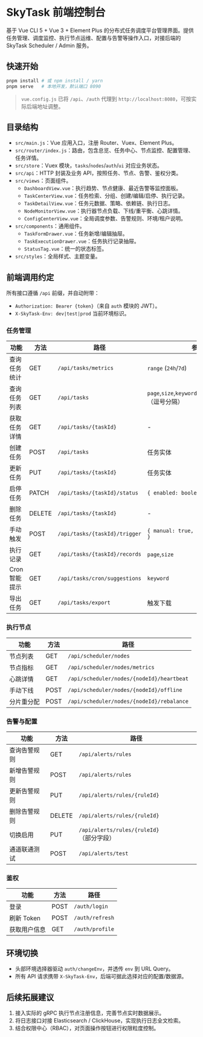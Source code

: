 # SkyTask 前端控制台

基于 Vue CLI 5 + Vue 3 + Element Plus 的分布式任务调度平台管理界面。提供任务管理、调度监控、执行节点运维、配置与告警等操作入口，对接后端的 SkyTask Scheduler / Admin 服务。

## 快速开始

```bash
pnpm install # 或 npm install / yarn
pnpm serve   # 本地开发，默认端口 8090
```

> `vue.config.js` 已将 `/api`、`/auth` 代理到 `http://localhost:8080`，可按实际后端地址调整。

## 目录结构

- `src/main.js`：Vue 应用入口，注册 Router、Vuex、Element Plus。
- `src/router/index.js`：路由，包含总览、任务中心、节点监控、配置管理、任务详情。
- `src/store`：Vuex 模块，`tasks`/`nodes`/`auth`/`ui` 对应业务状态。
- `src/api`：HTTP 封装及业务 API，按照任务、节点、告警、鉴权分类。
- `src/views`：页面组件。
  - `DashboardView.vue`：执行趋势、节点健康、最近告警等监控面板。
  - `TaskCenterView.vue`：任务检索、分组、创建/编辑/启停、执行记录。
  - `TaskDetailView.vue`：任务元数据、策略、依赖链、执行日志。
  - `NodeMonitorView.vue`：执行器节点负载、下线/重平衡、心跳详情。
  - `ConfigCenterView.vue`：全局调度参数、告警规则、环境/租户说明。
- `src/components`：通用组件。
  - `TaskFormDrawer.vue`：任务新增/编辑抽屉。
  - `TaskExecutionDrawer.vue`：任务执行记录抽屉。
  - `StatusTag.vue`：统一的状态标签。
- `src/styles`：全局样式、主题变量。

## 前端调用约定

所有接口遵循 `/api` 前缀，并自动附带：

- `Authorization: Bearer {token}`（来自 `auth` 模块的 JWT）。
- `X-SkyTask-Env: dev|test|prod` 当前环境标识。

### 任务管理

| 功能 | 方法 | 路径 | 参数 |
| --- | --- | --- | --- |
| 查询任务统计 | GET | `/api/tasks/metrics` | `range` (`24h`/`7d`) |
| 查询任务列表 | GET | `/api/tasks` | `page`,`size`,`keyword`,`status`,`owner`,`tags`（逗号分隔） |
| 获取任务详情 | GET | `/api/tasks/{taskId}` | - |
| 创建任务 | POST | `/api/tasks` | 任务实体 |
| 更新任务 | PUT | `/api/tasks/{taskId}` | 任务实体 |
| 启停任务 | PATCH | `/api/tasks/{taskId}/status` | `{ enabled: boolean }` |
| 删除任务 | DELETE | `/api/tasks/{taskId}` | - |
| 手动触发 | POST | `/api/tasks/{taskId}/trigger` | `{ manual: true, operator: string }` |
| 执行记录 | GET | `/api/tasks/{taskId}/records` | `page`,`size` |
| Cron 智能提示 | GET | `/api/tasks/cron/suggestions` | `keyword` |
| 导出任务 | GET | `/api/tasks/export` | 触发下载 |

### 执行节点

| 功能 | 方法 | 路径 |
| --- | --- | --- |
| 节点列表 | GET | `/api/scheduler/nodes` |
| 节点指标 | GET | `/api/scheduler/nodes/metrics` |
| 心跳详情 | GET | `/api/scheduler/nodes/{nodeId}/heartbeat` |
| 手动下线 | POST | `/api/scheduler/nodes/{nodeId}/offline` |
| 分片重分配 | POST | `/api/scheduler/nodes/{nodeId}/rebalance` |

### 告警与配置

| 功能 | 方法 | 路径 |
| --- | --- | --- |
| 查询告警规则 | GET | `/api/alerts/rules` |
| 新增告警规则 | POST | `/api/alerts/rules` |
| 更新告警规则 | PUT | `/api/alerts/rules/{ruleId}` |
| 删除告警规则 | DELETE | `/api/alerts/rules/{ruleId}` |
| 切换启用 | PUT | `/api/alerts/rules/{ruleId}`（部分字段） |
| 通道联通测试 | POST | `/api/alerts/test` |

### 鉴权

| 功能 | 方法 | 路径 |
| --- | --- | --- |
| 登录 | POST | `/auth/login` |
| 刷新 Token | POST | `/auth/refresh` |
| 获取用户信息 | GET | `/auth/profile` |

## 环境切换

- 头部环境选择器驱动 `auth/changeEnv`，并透传 `env` 到 URL Query。
- 所有 API 请求携带 `X-SkyTask-Env`，后端可据此选择对应的配置/数据源。

## 后续拓展建议

1. 接入实际的 gRPC 执行节点注册信息，完善节点实时数据展示。
2. 将日志接口对接 Elasticsearch / ClickHouse，实现执行日志全文检索。
3. 结合权限中心（RBAC），对页面操作按钮进行权限粒度控制。
